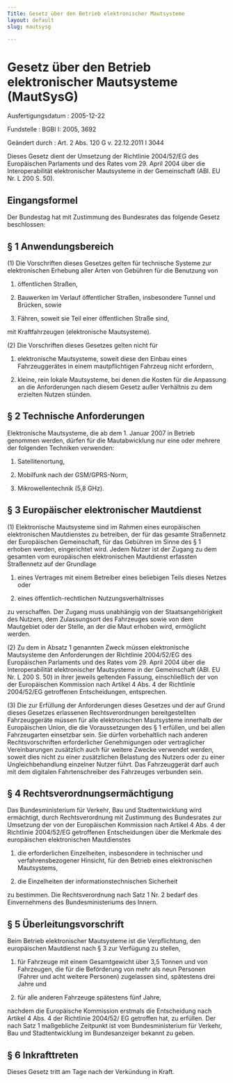 ```yaml
---
Title: Gesetz über den Betrieb elektronischer Mautsysteme
layout: default
slug: mautsysg

---
```


# Gesetz über den Betrieb elektronischer Mautsysteme (MautSysG)

Ausfertigungsdatum
:   2005-12-22

Fundstelle
:   BGBl I: 2005, 3692

Geändert durch
:   Art. 2 Abs. 120 G v. 22.12.2011 I 3044

Dieses Gesetz dient der Umsetzung der Richtlinie 2004/52/EG des
Europäischen Parlaments und des Rates vom 29. April 2004 über die
Interoperabilität elektronischer Mautsysteme in der Gemeinschaft (ABl.
EU Nr. L 200 S. 50).


## Eingangsformel

Der Bundestag hat mit Zustimmung des Bundesrates das folgende Gesetz
beschlossen:


## § 1 Anwendungsbereich

(1) Die Vorschriften dieses Gesetzes gelten für technische Systeme zur
elektronischen Erhebung aller Arten von Gebühren für die Benutzung von

1.  öffentlichen Straßen,


2.  Bauwerken im Verlauf öffentlicher Straßen, insbesondere Tunnel und
    Brücken, sowie


3.  Fähren, soweit sie Teil einer öffentlichen Straße sind,



mit Kraftfahrzeugen (elektronische Mautsysteme).

(2) Die Vorschriften dieses Gesetzes gelten nicht für

1.  elektronische Mautsysteme, soweit diese den Einbau eines
    Fahrzeuggerätes in einem mautpflichtigen Fahrzeug nicht erfordern,


2.  kleine, rein lokale Mautsysteme, bei denen die Kosten für die
    Anpassung an die Anforderungen nach diesem Gesetz außer Verhältnis zu
    dem erzielten Nutzen stünden.





## § 2 Technische Anforderungen

Elektronische Mautsysteme, die ab dem 1. Januar 2007 in Betrieb
genommen werden, dürfen für die Mautabwicklung nur eine oder mehrere
der folgenden Techniken verwenden:

1.  Satellitenortung,


2.  Mobilfunk nach der GSM/GPRS-Norm,


3.  Mikrowellentechnik (5,8 GHz).





## § 3 Europäischer elektronischer Mautdienst

(1) Elektronische Mautsysteme sind im Rahmen eines europäischen
elektronischen Mautdienstes zu betreiben, der für das gesamte
Straßennetz der Europäischen Gemeinschaft, für das Gebühren im Sinne
des § 1 erhoben werden, eingerichtet wird. Jedem Nutzer ist der Zugang
zu dem gesamten vom europäischen elektronischen Mautdienst erfassten
Straßennetz auf der Grundlage

1.  eines Vertrages mit einem Betreiber eines beliebigen Teils dieses
    Netzes oder


2.  eines öffentlich-rechtlichen Nutzungsverhältnisses



zu verschaffen. Der Zugang muss unabhängig von der Staatsangehörigkeit
des Nutzers, dem Zulassungsort des Fahrzeuges sowie von dem Mautgebiet
oder der Stelle, an der die Maut erhoben wird, ermöglicht werden.

(2) Zu dem in Absatz 1 genannten Zweck müssen elektronische
Mautsysteme den Anforderungen der Richtlinie 2004/52/EG des
Europäischen Parlaments und des Rates vom 29. April 2004 über die
Interoperabilität elektronischer Mautsysteme in der Gemeinschaft (ABl.
EU Nr. L 200 S. 50) in ihrer jeweils geltenden Fassung, einschließlich
der von der Europäischen Kommission nach Artikel 4 Abs. 4 der
Richtlinie 2004/52/EG getroffenen Entscheidungen, entsprechen.

(3) Die zur Erfüllung der Anforderungen dieses Gesetzes und der auf
Grund dieses Gesetzes erlassenen Rechtsverordnungen bereitgestellten
Fahrzeuggeräte müssen für alle elektronischen Mautsysteme innerhalb
der Europäischen Union, die die Voraussetzungen des § 1 erfüllen, und
bei allen Fahrzeugarten einsetzbar sein. Sie dürfen vorbehaltlich nach
anderen Rechtsvorschriften erforderlicher Genehmigungen oder
vertraglicher Vereinbarungen zusätzlich auch für weitere Zwecke
verwendet werden, soweit dies nicht zu einer zusätzlichen Belastung
des Nutzers oder zu einer Ungleichbehandlung einzelner Nutzer führt.
Das Fahrzeuggerät darf auch mit dem digitalen Fahrtenschreiber des
Fahrzeuges verbunden sein.


## § 4 Rechtsverordnungsermächtigung

Das Bundesministerium für Verkehr, Bau und Stadtentwicklung wird
ermächtigt, durch Rechtsverordnung mit Zustimmung des Bundesrates zur
Umsetzung der von der Europäischen Kommission nach Artikel 4 Abs. 4
der Richtlinie 2004/52/EG getroffenen Entscheidungen über die Merkmale
des europäischen elektronischen Mautdienstes

1.  die erforderlichen Einzelheiten, insbesondere in technischer und
    verfahrensbezogener Hinsicht, für den Betrieb eines elektronischen
    Mautsystems,


2.  die Einzelheiten der informationstechnischen Sicherheit



zu bestimmen. Die Rechtsverordnung nach Satz 1 Nr. 2 bedarf des
Einvernehmens des Bundesministeriums des Innern.


## § 5 Überleitungsvorschrift

Beim Betrieb elektronischer Mautsysteme ist die Verpflichtung, den
europäischen Mautdienst nach § 3 zur Verfügung zu stellen,

1.  für Fahrzeuge mit einem Gesamtgewicht über 3,5 Tonnen und von
    Fahrzeugen, die für die Beförderung von mehr als neun Personen (Fahrer
    und acht weitere Personen) zugelassen sind, spätestens drei Jahre und


2.  für alle anderen Fahrzeuge spätestens fünf Jahre,



nachdem die Europäische Kommission erstmals die Entscheidung nach
Artikel 4 Abs. 4 der Richtlinie 2004/52/ EG getroffen hat, zu
erfüllen. Der nach Satz 1 maßgebliche Zeitpunkt ist vom
Bundesministerium für Verkehr, Bau und Stadtentwicklung im
Bundesanzeiger bekannt zu geben.


## § 6 Inkrafttreten

Dieses Gesetz tritt am Tage nach der Verkündung in Kraft.

